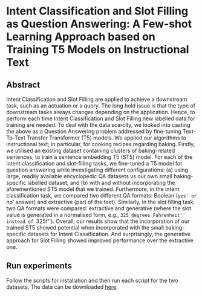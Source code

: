 # Intent Classification and Slot Filling as Question Answering: A Few-shot Learning Approach based on Training T5 Models on Instructional Text

## Abstract
Intent Classification and Slot Filling are applied to achieve a downstream task, such as an actuation or a query. The long hold issue is that the type of downstream tasks always changes depending on the application. Hence, to perform each time Intent Classification and Slot Filling new labelled data for training are needed. To deal with the data scarcity, we looked into casting the above as a Question Answering problem addressed by fine-tuning Text-To-Text Transfer Transformer (T5) models. We applied our algorithms to instructional text; in particular, for cooking recipes regarding baking. Firstly, we utilised an existing dataset containing clusters of baking-related sentences, to train a sentence embedding T5 (ST5) model. For each of the intent classification and slot-filling tasks, we fine-tuned a T5 model for question answering while investigating different configurations: (a) using large, readily available encyclopedic QA datasets vs our own small baking-specific labelled dataset; and (b) with and without incorporating the aforementioned ST5 model that we trained. Furthermore, in the intent classification task, we compared two different QA formats: Boolean (`yes' or `no' answer) and extractive (part of the text). Similarly, in the slot filling task, two QA formats were compared: extractive and generative (where the slot value is generated in a normalised form, e.g., ``325 degrees Fahrenheit'' instead of ``325f''). Overall, our results show that the incorporation of our trained ST5 showed potential when incorporated with the small baking-specific datasets for Intent Classification. And surprisingly, the generative approach for Slot Filling showed improved performance over the extractive one.


## Run experiments
Follow the scripts for installation and then run each script for the two datasets.
The data can be downloaded [here](https://drive.google.com/file/d/1zKtyKBq77mH6_un_i1AtyHpxCWKg7iMA/view?usp=sharing).
